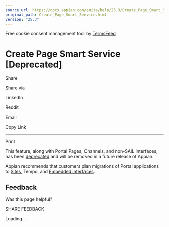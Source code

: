 ```yaml
---
source_url: https://docs.appian.com/suite/help/25.3/Create_Page_Smart_Service.html
original_path: Create_Page_Smart_Service.html
version: "25.3"
---
```


Free cookie consent management tool by [TermsFeed](https://www.termsfeed.com/)

# Create Page Smart Service \[Deprecated\]

Share

Share via

LinkedIn

Reddit

Email

Copy Link

* * *

Print

This feature, along with Portal Pages, Channels, and non-SAIL interfaces, has been [deprecated](Deprecated_Features.html) and will be removed in a future release of Appian.

Appian recommends that customers plan migrations of Portal applications to [Sites](Sites.html), Tempo, and [Embedded interfaces](Embedded_Interfaces.html).

## Feedback

Was this page helpful?

SHARE FEEDBACK

Loading...